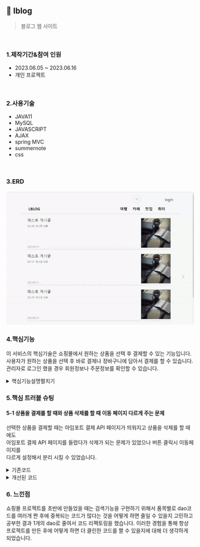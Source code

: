 ## :pushpin: lblog
>블로그 웹 사이트

</br>

### 1.제작기간&참여 인원
* 2023.06.05 ~ 2023.06.16
* 개인 프로젝트

</br>

### 2.사용기술
* JAVA11   
* MySQL   
* JAVASCRIPT   
* AJAX
* spring MVC   
* summernote
* css   


</br>

### 3.ERD
<img src="./lblog.gif" />

</br>

### 4.핵심기능
이 서비스의 핵심기술은 쇼핑몰에서 원하는 상품을 선택 후 결제할 수 있는 기능입니다.   
사용자가 원하는 상품을 선택 후 바로 결제나 장바구니에 담아서 결제를 할 수 있습니다.   
관리자로 로그인 했을 경우 회원정보나 주문정보를 확인할 수 있습니다.   
   
<details>
<summary>핵심기능설명펼치기</summary>   
   
#### 4-1. 전체흐름   

<img src="./프로그램구조.PNG" width="500" height="500">   
   
#### 4-2. Controller
 * 요청처리 📍[코드확인](https://github.com/Seoha95/marguerite/blob/8a785e7e7adf4bf9632a3b73bb1d144eee24c273/src/com/shop/controller/frontcontroller.java#L71-L456)  
   * 사용자가 원하는 기능을 처리하기 위한 모든 요청을 컨트롤러에 보냅니다.   
   * 컨트롤러는 모델을 사용해서 알맞은 비즈니스 로직을 수행합니다.   
   * 사용자에게 보여줄 뷰를 선택합니다.   
   * 선택된 뷰는 사용자가 선택한 결과 화면을 보여줍니다.   
   
#### 4-3. 장바구니   
 * 장바구니에 상품 담기 📍[코드확인](https://github.com/Seoha95/marguerite/blob/8a785e7e7adf4bf9632a3b73bb1d144eee24c273/src/dao/DAO.java#L470-L507)   
    * 이미 있는 상품을 장바구니에 담았을 때 수량만 업데이트하고 없는 상품을 담았을 때 insert를 할 수 있습니다.   
   
#### 4-4. 검색기능   
 * 상품 검색 기능 📍[코드확인](https://github.com/Seoha95/marguerite/blob/1fb810d8ee963d0f779f423048e90d01b9295b1b/src/dao/DAO.java#L205-L232)   
    * 상품을 검색하는 기능입니다.      
   
#### 4-4. 베스트 상품보기   
 * 베스트 상품 띄우기 기능 📍[코드확인](https://github.com/Seoha95/marguerite/blob/8a785e7e7adf4bf9632a3b73bb1d144eee24c273/src/dao/DAO.java#L255-L277)    
    * PRODUCT3 테이블을 판매량과 가격을 내림차순으로 정렬해서 10개의 상품만 검색되도록 작성했습니다.    
    * 판매량이 높고 가격이 높은 10개 상품이 베스트 상품으로 뜨게 됩니다.   
 
#### 4-5 회원정보 조회 
 * 관리자모드 회원정보 조회 기능 📍[코드확인](https://github.com/Seoha95/marguerite/blob/8a785e7e7adf4bf9632a3b73bb1d144eee24c273/src/dao/DAO.java#L686-L715)   
   * SIGNUP3, shipping 테이블을 id로 조인하여 회원의 정보를 조회합니다.    
   * 회원의 아이디, 비밀번호, 전화번호, 이름, 주소를 확인할 수 있습니다.      
 
</br>
</details>   
   
### 5.핵심 트러블 슈팅   
   
#### 5-1 상품을 결제를 할 때와 상품 삭제를 할 때 이동 페이지 다르게 주는 문제   
선택한 상품을 결제할 때는 아임포트 결제 API 페이지가 띄워지고 상품을 삭제를 할 때에도    
아임포트 결제 API 페이지를 들렸다가 삭제가 되는 문제가 있었으나 버튼 클릭시 이동페이지를    
다르게 설정해서 분리 시킬 수 있었습니다.   
   
<details>      
<summary>기존코드</summary>      
   
<img src="./기존코드.PNG" width="900" height="900">   
     
</details>       
          
<details>      
<summary>개선된 코드</summary>      
   
<img src="./이동경로설정2.PNG" width="600" height="600">   
   
<img src="./이동경로설정.PNG" width="900" height="900">    
</details>   
   
   
### 6. 느낀점    
   
쇼핑몰 프로젝트를 초반에 만들었을 때는 검색기능을 구현하기 위해서 품목별로 dao코드를 여러개 짠 후에
중복되는 코드가 많다는 것을  어떻게 하면 줄일 수 있을지 고민하고 공부한 결과 1개의 dao로 줄여서 코드 리펙토링을 했습니다.
이러한 경험을 통해 항상 프로젝트를 만든 후에 어떻게 하면 더 클린한 코드를 짤 수 있을지에 대해 더 생각하게 되었습니다. 
